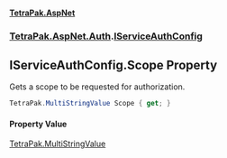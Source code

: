 #### [TetraPak.AspNet](index.md 'index')
### [TetraPak.AspNet.Auth](TetraPak_AspNet_Auth.md 'TetraPak.AspNet.Auth').[IServiceAuthConfig](TetraPak_AspNet_Auth_IServiceAuthConfig.md 'TetraPak.AspNet.Auth.IServiceAuthConfig')
## IServiceAuthConfig.Scope Property
Gets a scope to be requested for authorization.  
```csharp
TetraPak.MultiStringValue Scope { get; }
```
#### Property Value
[TetraPak.MultiStringValue](https://docs.microsoft.com/en-us/dotnet/api/TetraPak.MultiStringValue 'TetraPak.MultiStringValue')
